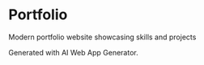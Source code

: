 # Portfolio

Modern portfolio website showcasing skills and projects

Generated with AI Web App Generator.
